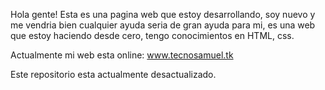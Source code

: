 

Hola gente! 
Esta es una pagina web que estoy desarrollando, soy nuevo y me vendria bien cualquier ayuda seria de gran ayuda para mi, es una web que estoy haciendo desde cero, tengo
conocimientos en HTML, css.

Actualmente mi web esta online: www.tecnosamuel.tk

Este repositorio esta actualmente desactualizado.

